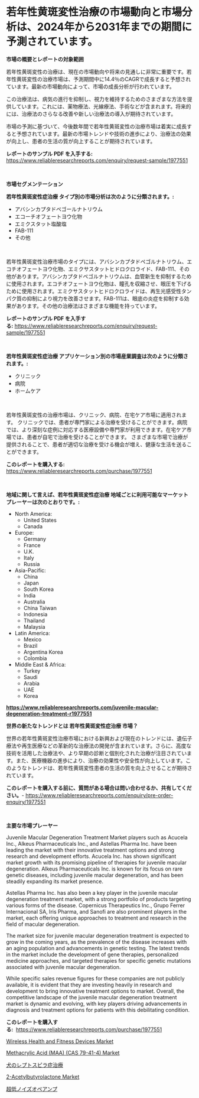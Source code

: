 <p><h1>若年性黄斑変性治療の市場動向と市場分析は、2024年から2031年までの期間に予測されています。</h1></p><p><strong>市場の概要とレポートの対象範囲</strong></p>
<p><p>若年性黄斑変性の治療は、現在の市場動向や将来の見通しに非常に重要です。若年性黄斑変性の治療市場は、予測期間中に14.4％のCAGRで成長すると予想されています。最新の市場動向によって、市場の成長分析が行われています。</p><p>この治療法は、病気の進行を抑制し、視力を維持するためのさまざまな方法を提供しています。これには、薬物療法、光線療法、手術などが含まれます。将来的には、治療法のさらなる改善や新しい治療法の導入が期待されています。</p><p>市場の予測に基づいて、今後数年間で若年性黄斑変性の治療市場は着実に成長すると予想されています。最新の市場トレンドや技術の進歩により、治療法の効果が向上し、患者の生活の質が向上することが期待されています。</p></p>
<p><strong>レポートのサンプル PDF を入手する:</strong> <a href="https://www.reliableresearchreports.com/enquiry/request-sample/1977551">https://www.reliableresearchreports.com/enquiry/request-sample/1977551</a></p>
<p>&nbsp;</p>
<p><strong>市場セグメンテーション</strong></p>
<p><strong>若年性黄斑変性症治療 タイプ別の市場分析は次のように分類されます。:</strong></p>
<p><ul><li>アバシンカプタドペゴールナトリウム</li><li>エコーチオフェートヨウ化物</li><li>エミクスタット塩酸塩</li><li>FAB-111</li><li>その他</li></ul></p>
<p>&nbsp;</p>
<p><p>若年性黄斑変性治療市場のタイプには、アバシンカプタドペゴルナトリウム、エコチオフェートヨウ化物、エミクサスタットヒドロクロライド、FAB-111、その他があります。アバシンカプタドペゴルナトリウムは、血管新生を抑制するために使用されます。エコチオフェートヨウ化物は、瞳孔を収縮させ、眼圧を下げるために使用されます。エミクサスタットヒドロクロライドは、再生光感受性タンパク質の抑制により視力を改善させます。FAB-111は、眼底の炎症を抑制する効果があります。その他の治療法はさまざまな機能を持っています。</p></p>
<p><strong>レポートのサンプル PDF を入手する:</strong>&nbsp;<a href="https://www.reliableresearchreports.com/enquiry/request-sample/1977551">https://www.reliableresearchreports.com/enquiry/request-sample/1977551</a></p>
<p>&nbsp;</p>
<p><strong> 若年性黄斑変性症治療 アプリケーション別の市場産業調査は次のように分類されます。:</strong></p>
<p><ul><li>クリニック</li><li>病院</li><li>ホームケア</li></ul></p>
<p>&nbsp;</p>
<p><p>若年性黄斑変性の治療市場は、クリニック、病院、在宅ケア市場に適用されます。 クリニックでは、患者が専門家による治療を受けることができます。病院では、より深刻な症例に対応する医療設備や専門家が利用できます。在宅ケア市場では、患者が自宅で治療を受けることができます。 さまざまな市場で治療が提供されることで、患者が適切な治療を受ける機会が増え、健康な生活を送ることができます。</p></p>
<p><strong>このレポートを購入する:</strong>&nbsp; <a href="https://www.reliableresearchreports.com/purchase/1977551">https://www.reliableresearchreports.com/purchase/1977551</a></p>
<p>&nbsp;</p>
<p><strong>地域に関して言えば、若年性黄斑変性症治療 地域ごとに利用可能なマーケットプレーヤーは次のとおりです。:</strong></p>
<p><ul>
    <li>
        North America:
        <ul>
            <li>United States</li>
            <li>Canada</li>
        </ul>
    </li>
    <li>
        Europe:
        <ul>
            <li>Germany</li>
            <li>France</li>
            <li>U.K.</li>
            <li>Italy</li>
            <li>Russia</li>
        </ul>
    </li>
    <li>
        Asia-Pacific:
        <ul>
            <li>China</li>
            <li>Japan</li>
            <li>South Korea</li>
            <li>India</li>
            <li>Australia</li>
            <li>China Taiwan</li>
            <li>Indonesia</li>
            <li>Thailand</li>
            <li>Malaysia</li>
        </ul>
    </li>
    <li>
        Latin America:
        <ul>
            <li>Mexico</li>
            <li>Brazil</li>
            <li>Argentina Korea</li>
            <li>Colombia</li>
        </ul>
    </li>
    <li>
        Middle East & Africa:
        <ul>
            <li>Turkey</li>
            <li>Saudi</li>
            <li>Arabia</li>
            <li>UAE</li>
            <li>Korea</li>
        </ul>
    </li>
    </ul></p>
<p><strong><a href="https://www.reliableresearchreports.com/juvenile-macular-degeneration-treatment-r1977551">https://www.reliableresearchreports.com/juvenile-macular-degeneration-treatment-r1977551</a></strong>&nbsp;</p>
<p><strong>世界の新たなトレンドとは 若年性黄斑変性症治療 市場？</strong></p>
<p><p>世界の若年性黄斑変性治療市場における新興および現在のトレンドには、遺伝子療法や再生医療などの革新的な治療法の開発が含まれています。さらに、高度な技術を活用した治療法や、より早期の診断と個別化された治療が注目されています。また、医療機器の進歩により、治療の効果性や安全性が向上しています。このようなトレンドは、若年性黄斑変性患者の生活の質を向上させることが期待されています。</p></p>
<p><strong>このレポートを購入する前に、質問がある場合は問い合わせるか、共有してください。</strong>- <a href="https://www.reliableresearchreports.com/enquiry/pre-order-enquiry/1977551">https://www.reliableresearchreports.com/enquiry/pre-order-enquiry/1977551</a></p>
<p>&nbsp;</p>
<p><strong>主要な市場プレーヤー</strong></p>
<p><p>Juvenile Macular Degeneration Treatment Market players such as Acucela Inc., Alkeus Pharmaceuticals Inc., and Astellas Pharma Inc. have been leading the market with their innovative treatment options and strong research and development efforts. Acucela Inc. has shown significant market growth with its promising pipeline of therapies for juvenile macular degeneration. Alkeus Pharmaceuticals Inc. is known for its focus on rare genetic diseases, including juvenile macular degeneration, and has been steadily expanding its market presence.</p><p>Astellas Pharma Inc. has also been a key player in the juvenile macular degeneration treatment market, with a strong portfolio of products targeting various forms of the disease. Copernicus Therapeutics Inc., Grupo Ferrer Internacional SA, Iris Pharma, and Sanofi are also prominent players in the market, each offering unique approaches to treatment and research in the field of macular degeneration.</p><p>The market size for juvenile macular degeneration treatment is expected to grow in the coming years, as the prevalence of the disease increases with an aging population and advancements in genetic testing. The latest trends in the market include the development of gene therapies, personalized medicine approaches, and targeted therapies for specific genetic mutations associated with juvenile macular degeneration.</p><p>While specific sales revenue figures for these companies are not publicly available, it is evident that they are investing heavily in research and development to bring innovative treatment options to market. Overall, the competitive landscape of the juvenile macular degeneration treatment market is dynamic and evolving, with key players driving advancements in diagnosis and treatment options for patients with this debilitating condition.</p></p>
<p><strong>このレポートを購入する:</strong>&nbsp;&nbsp;<a href="https://www.reliableresearchreports.com/purchase/1977551">https://www.reliableresearchreports.com/purchase/1977551</a></p>
<p><p><a href="https://github.com/mauripalmi/Market-Research-Report-List-3/blob/main/wireless-health-and-fitness-devices-market.md">Wireless Health and Fitness Devices Market</a></p><p><a href="https://issuu.com/reportprime-2/docs/methacrylic-acid-maa-cas-79-41-4-market-size-2030.">Methacrylic Acid (MAA) (CAS 79-41-4) Market</a></p><p><a href="https://github.com/schmahlson/Market-Research-Report-List-1/blob/main/426852148674.md">犬のレプトスピラ症治療</a></p><p><a href="https://meowing-canidae-761.notion.site/2-Acetylbutyrolactone-Market-Size-CAGR-Trends-2024-2030-9e3a094080be4f62936712f3ccb1f923">2-Acetylbutyrolactone Market</a></p><p><a href="https://github.com/zjkmgcs938405/Market-Research-Report-List-1/blob/main/970689348671.md">超低ノイズオペアンプ</a></p></p>